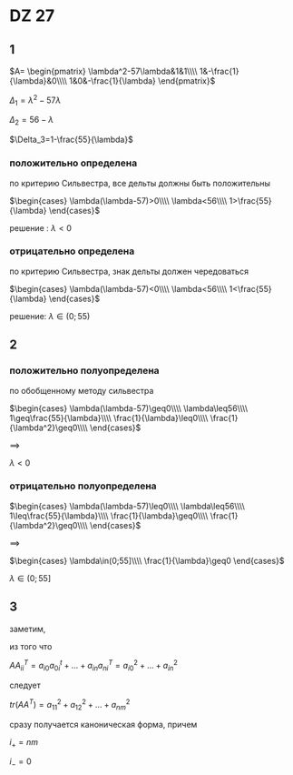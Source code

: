 <script type="text/javascript"
  src="https://cdnjs.cloudflare.com/ajax/libs/mathjax/2.7.0/MathJax.js?config=TeX-AMS_CHTML">
</script>
<script type="text/x-mathjax-config">
  MathJax.Hub.Config({
    tex2jax: {
      inlineMath: [['$','$'], ['\\(','\\)']],
      processEscapes: true},
      jax: ["input/TeX","input/MathML","input/AsciiMath","output/CommonHTML"],
      extensions: ["tex2jax.js","mml2jax.js","asciimath2jax.js","MathMenu.js","MathZoom.js","AssistiveMML.js", "[Contrib]/a11y/accessibility-menu.js"],
      TeX: {
      extensions: ["AMSmath.js","AMSsymbols.js","noErrors.js","noUndefined.js"],
      equationNumbers: {
      autoNumber: "AMS"
      }
    }
  });
</script>


# DZ 27
## 1

$A= 
\begin{pmatrix}
\lambda^2-57\lambda&1&1\\\\
1&-\frac{1}{\lambda}&0\\\\
1&0&-\frac{1}{\lambda}
\end{pmatrix}$

$\Delta_1=\lambda^2-57\lambda$

$\Delta_2=56-\lambda$

$\Delta_3=1-\frac{55}{\lambda}$

### положительно определена

по критерию Сильвестра, все дельты должны быть положительны

$\begin{cases}
\lambda(\lambda-57)>0\\\\
\lambda<56\\\\
1>\frac{55}{\lambda}
\end{cases}$

решение : $\lambda<0$

### отрицательно определена

по критерию Сильвестра, знак дельты должен чередоваться

$\begin{cases}
\lambda(\lambda-57)<0\\\\
\lambda<56\\\\
1<\frac{55}{\lambda}
\end{cases}$

решение:  $\lambda \in (0;55)$

## 2

### положительно полуопределена

по обобщенному методу сильвестра

$\begin{cases}
\lambda(\lambda-57)\geq0\\\\
\lambda\leq56\\\\
1\geq\frac{55}{\lambda}\\\\
\frac{1}{\lambda}\leq0\\\\
\frac{1}{\lambda^2}\geq0\\\\
\end{cases}$

$\implies$

$\lambda<0$

### отрицательно полуопределена

$\begin{cases}
\lambda(\lambda-57)\leq0\\\\
\lambda\leq56\\\\
1\leq\frac{55}{\lambda}\\\\
\frac{1}{\lambda}\geq0\\\\
\frac{1}{\lambda^2}\geq0\\\\
\end{cases}$

$\implies$

$\begin{cases}
\lambda\in(0;55]\\\\
\frac{1}{\lambda}\geq0
\end{cases}$

$\lambda\in(0;55]$

## 3

заметим,

из того что 

$AA^T_{ii}=a_{i0}a^t_{0i}+\dots+a_{in}a^T_{ni}=a_{i0}^2+\dots+a_{in}^2$

следует

$tr(AA^T)=a_{11}^2 + a_{12}^2+\dots+a_{nm}^2$

сразу получается каноническая форма, причем

$i_+=nm$

$i_-=0$

